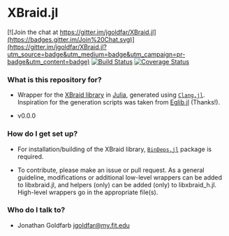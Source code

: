 XBraid.jl
=======

[![Join the chat at https://gitter.im/jgoldfar/XBraid.jl](https://badges.gitter.im/Join%20Chat.svg)](https://gitter.im/jgoldfar/XBraid.jl?utm_source=badge&utm_medium=badge&utm_campaign=pr-badge&utm_content=badge)
[![Build Status](https://travis-ci.org/jgoldfar/XBraid.jl.svg?branch=master)](https://travis-ci.org/jgoldfar/XBraid.jl)
[![Coverage Status](https://coveralls.io/repos/jgoldfar/XBraid.jl/badge.svg?branch=master)](https://coveralls.io/r/jgoldfar/XBraid.jl?branch=master)
### What is this repository for? ###

* Wrapper for the [XBraid library](https://computation.llnl.gov/project/parallel-time-integration/software.php) in [Julia](http://julialang.org/), generated using [`Clang.jl`](https://github.com/ihnorton/Clang.jl). Inspiration for the generation scripts was taken from [Eglib.jl](https://github.com/ihnorton/Eglib.jl/blob/master/util/wrap.jl) (Thanks!).

* v0.0.0

### How do I get set up? ###

* For installation/building of the XBraid library, [`BinDeps.jl`](https://github.com/JuliaLang/BinDeps.jl) package is required.

* To contribute, please make an issue or pull request. As a general guideline, modifications or additional low-level wrappers can be added to libxbraid.jl, and helpers (only) can be added (only) to libxbraid_h.jl. High-level wrappers go in the appropriate file(s).

### Who do I talk to? ###

* Jonathan Goldfarb <jgoldfar@my.fit.edu>
